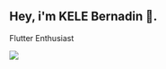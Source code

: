 ## Hey, i'm KELE Bernadin 👋.

Flutter Enthusiast

![](https://github-readme-stats.vercel.app/api?username=martinoyovo&show_icons=true&count_private=true&bg_color=0D1117&border_radius=0&hide_title=true&text_color=FFF&icon_color=296ECA&)
